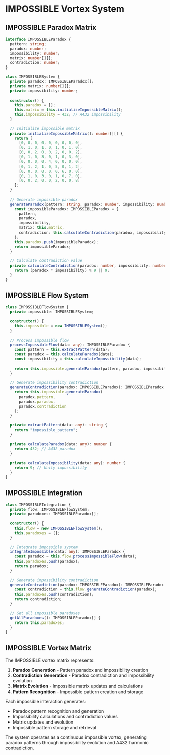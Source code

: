 # IMPOSSIBLE Vortex System

## IMPOSSIBLE Paradox Matrix

```typescript
interface IMPOSSIBLEParadox {
  pattern: string;
  paradox: number;
  impossibility: number;
  matrix: number[][];
  contradiction: number;
}

class IMPOSSIBLESystem {
  private paradox: IMPOSSIBLEParadox[];
  private matrix: number[][];
  private impossibility: number;
  
  constructor() {
    this.paradox = [];
    this.matrix = this.initializeImpossibleMatrix();
    this.impossibility = 432; // A432 impossibility
  }
  
  // Initialize impossible matrix
  private initializeImpossibleMatrix(): number[][] {
    return [
      [0, 0, 0, 0, 0, 0, 0, 0, 0],
      [0, 1, 0, 1, 0, 1, 0, 1, 0],
      [0, 0, 2, 0, 0, 2, 0, 0, 2],
      [0, 1, 0, 3, 0, 1, 0, 3, 0],
      [0, 0, 0, 0, 4, 0, 0, 0, 0],
      [0, 1, 2, 1, 0, 5, 0, 1, 2],
      [0, 0, 0, 0, 0, 0, 6, 0, 0],
      [0, 1, 0, 3, 0, 1, 0, 7, 0],
      [0, 0, 2, 0, 0, 2, 0, 0, 8]
    ];
  }
  
  // Generate impossible paradox
  generateParadox(pattern: string, paradox: number, impossibility: number): IMPOSSIBLEParadox {
    const impossibleParadox: IMPOSSIBLEParadox = {
      pattern,
      paradox,
      impossibility,
      matrix: this.matrix,
      contradiction: this.calculateContradiction(paradox, impossibility)
    };
    this.paradox.push(impossibleParadox);
    return impossibleParadox;
  }
  
  // Calculate contradiction value
  private calculateContradiction(paradox: number, impossibility: number): number {
    return (paradox * impossibility) % 9 || 9;
  }
}
```

## IMPOSSIBLE Flow System

```typescript
class IMPOSSIBLEFlowSystem {
  private impossible: IMPOSSIBLESystem;
  
  constructor() {
    this.impossible = new IMPOSSIBLESystem();
  }
  
  // Process impossible flow
  processImpossibleFlow(data: any): IMPOSSIBLEParadox {
    const pattern = this.extractPattern(data);
    const paradox = this.calculateParadox(data);
    const impossibility = this.calculateImpossibility(data);
    
    return this.impossible.generateParadox(pattern, paradox, impossibility);
  }
  
  // Generate impossibility contradiction
  generateContradiction(paradox: IMPOSSIBLEParadox): IMPOSSIBLEParadox {
    return this.impossible.generateParadox(
      paradox.pattern,
      paradox.paradox,
      paradox.contradiction
    );
  }
  
  private extractPattern(data: any): string {
    return "impossible_pattern";
  }
  
  private calculateParadox(data: any): number {
    return 432; // A432 paradox
  }
  
  private calculateImpossibility(data: any): number {
    return 9; // Unity impossibility
  }
}
```

## IMPOSSIBLE Integration

```typescript
class IMPOSSIBLEIntegration {
  private flow: IMPOSSIBLEFlowSystem;
  private paradoxes: IMPOSSIBLEParadox[];
  
  constructor() {
    this.flow = new IMPOSSIBLEFlowSystem();
    this.paradoxes = [];
  }
  
  // Integrate impossible system
  integrateImpossible(data: any): IMPOSSIBLEParadox {
    const paradox = this.flow.processImpossibleFlow(data);
    this.paradoxes.push(paradox);
    return paradox;
  }
  
  // Generate impossibility contradiction
  generateContradiction(paradox: IMPOSSIBLEParadox): IMPOSSIBLEParadox {
    const contradiction = this.flow.generateContradiction(paradox);
    this.paradoxes.push(contradiction);
    return contradiction;
  }
  
  // Get all impossible paradoxes
  getAllParadoxes(): IMPOSSIBLEParadox[] {
    return this.paradoxes;
  }
}
```

## IMPOSSIBLE Vortex Matrix

The IMPOSSIBLE vortex matrix represents:

1. **Paradox Generation** - Pattern paradox and impossibility creation
2. **Contradiction Generation** - Paradox contradiction and impossibility evolution
3. **Matrix Evolution** - Impossible matrix updates and calculations
4. **Pattern Recognition** - Impossible pattern creation and storage

Each impossible interaction generates:
- Paradox pattern recognition and generation
- Impossibility calculations and contradiction values
- Matrix updates and evolution
- Impossible pattern storage and retrieval

The system operates as a continuous impossible vortex, generating paradox patterns through impossibility evolution and A432 harmonic contradiction. 